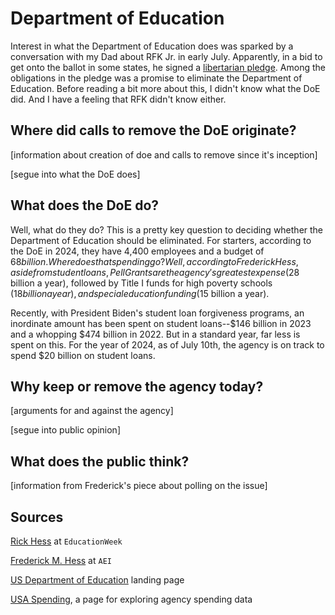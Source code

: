 # Department of Education

Interest in what the Department of Education does was sparked by a conversation with my Dad about RFK Jr. in early July. Apparently, in a bid to get onto the ballot in some states, he signed a [libertarian pledge](https://www.denverpost.com/2024/07/03/colorado-robert-kennedy-rjk-presidential-ballot-libertarian-party/). Among the obligations in the pledge was a promise to eliminate the Department of Education. Before reading a bit more about this, I didn't know what the DoE did. And I have a feeling that RFK didn't know either.

## Where did calls to remove the DoE originate?

[information about creation of doe and calls to remove since it's inception]

[segue into what the DoE does]

## What does the DoE do?

Well, what do they do? This is a pretty key question to deciding whether the Department of Education should be eliminated. For starters, according to the DoE in 2024, they have 4,400 employees and a budget of $68 billion. Where does that spending go? Well, according to Frederick Hess, aside from student loans, Pell Grants are the agency's greatest expense ($28 billion a year), followed by Title I funds for high poverty schools ($18 billion a year), and special education funding ($15 billion a year).

Recently, with President Biden's student loan forgiveness programs, an inordinate amount has been spent on student loans--$146 billion in 2023 and a whopping $474 billion in 2022. But in a standard year, far less is spent on this. For the year of 2024, as of July 10th, the agency is on track to spend $20 billion on student loans.

## Why keep or remove the agency today?

[arguments for and against the agency]

[segue into public opinion]

## What does the public think?

[information from Frederick's piece about polling on the issue]

## Sources
[Rick Hess](https://www.edweek.org/policy-politics/opinion-republicans-keep-talking-about-abolishing-the-education-department-why/2023/10) at `EducationWeek`

[Frederick M. Hess](https://www.aei.org/op-eds/what-it-would-mean-to-abolish-the-u-s-department-of-education/) at `AEI`

[US Department of Education](https://www2.ed.gov/about/landing.jhtml) landing page

[USA Spending](https://www.usaspending.gov/explorer/agency), a page for exploring agency spending data